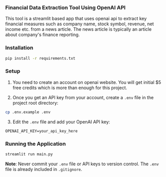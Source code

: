 ### Financial Data Extraction Tool Using OpenAI API

This tool is a streamlit based app that uses openai api to extract key financial measures such as company name, stock symbol, revenue, net income etc. from a news article. The news article is typically an article about company's finance reporting.

### Installation

```bash
pip install -r requirements.txt
```

### Setup

1. You need to create an account on openai website. You will get initial $5 free credits which is more than enough for this project.

2. Once you get an API key from your account, create a `.env` file in the project root directory:

```bash
cp .env.example .env
```

3. Edit the `.env` file and add your OpenAI API key:

```
OPENAI_API_KEY=your_api_key_here
```

### Running the Application

```bash
streamlit run main.py
```

**Note**: Never commit your `.env` file or API keys to version control. The `.env` file is already included in `.gitignore`.
